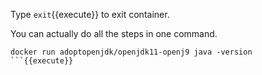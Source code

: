 Type `exit`{{execute}} to exit container.

You can actually do all the steps in one command.

```
docker run adoptopenjdk/openjdk11-openj9 java -version
```{{execute}}
